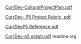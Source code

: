 [CurrDev-CulturalProjectPlan.pdf](https://github.com/hunter-teacher-cert/unit_plan-p5-j5-s5-wot/files/10135327/CurrDev-CulturalProjectPlan.pdf)

[CurrDev- P5 Project Rubric .pdf](https://github.com/hunter-teacher-cert/unit_plan-p5-j5-s5-wot/files/10135328/CurrDev-.P5.Project.Rubric.pdf)

[CurrDevP5 Reference.pdf](https://github.com/hunter-teacher-cert/unit_plan-p5-j5-s5-wot/files/10135329/CurrDevP5.Reference.pdf)

[CurrDev-p5 graph.pdf](https://github.com/hunter-teacher-cert/unit_plan-p5-j5-s5-wot/files/10135330/CurrDev-p5.graph.pdf)
readme.org
